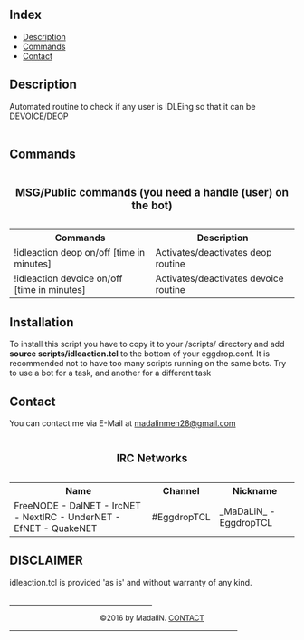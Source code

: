 <html>
<title>idleaction.tcl help file - PLEASE, keep in mind, this is a work in progess</title>
<h2>Index</h2>
<ul>
<li><a href="#description">Description</a>
<li><a href="#commands">Commands</a>
<li><a href="#contact">Contact</a>
</ul>

<a name="description">
<h2>Description</h2></a>
Automated routine to check if any user is IDLEing so that it can be DEVOICE/DEOP
</h4>
<br>
<br>
<a name="commands"><h2>Commands</h2></a>
<table "id="t01"> 
<caption><h3>MSG/Public commands (you need a handle (user) on the bot)</h3></caption>
  <tr>
    <th><b>Commands</b></th>
    <th><b>Description</b></th>
  </tr>
  <tr>
    <td>!idleaction deop on/off [time in minutes]</td>
    <td>Activates/deactivates deop routine</td>
  </tr>
  <tr>
    <td>!idleaction devoice on/off [time in minutes]</td>
    <td>Activates/deactivates devoice routine</td>
  </tr>
</table>
<a name="installation"><h2>Installation</h2></a>
To install this script you have to copy it to your /scripts/ directory and add <b>source scripts/idleaction.tcl</b> to the bottom of your eggdrop.conf. It is recommended not to have too many scripts running on the same bots. Try to use a bot for a task, and another for a different task<p>

<a name="contact"><h2>Contact</h2></a>
You can contact me via E-Mail at <a href="mailto:madalinmen28@gmail.com">madalinmen28@gmail.com</a>
<table "id="t01"> 
<caption><h3>IRC Networks</h3></caption>
  <tr>
    <th><b>Name</b></th>
    <th><b>Channel</b></th>
    <th><b>Nickname</b></th>    
  </tr>
  <tr>
    <tr>
    <td>FreeNODE - DalNET - IrcNET - NextIRC - UnderNET - EfNET - QuakeNET</td>
    <td>#EggdropTCL</td>
    <td>_MaDaLiN_ - EggdropTCL</td>
  </tr>
  </table>


<a name="disclaimer"><h2>DISCLAIMER</h2></a>
idleaction.tcl is provided 'as is' and without warranty of any kind.
<br>
<br>
<hr align="CENTER" width="50%">
<center><font size="-1">&copy;2016 by MadaliN. <A href="#contact">CONTACT</A></font></center>
<hr align="CENTER" width="80%">
</td></tr>
</body>
</html>
</b>
